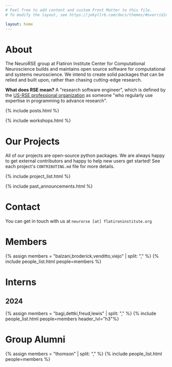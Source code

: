 ```yaml
---
# Feel free to add content and custom Front Matter to this file.
# To modify the layout, see https://jekyllrb.com/docs/themes/#overriding-theme-defaults

layout: home
---
```


# About

The NeuroRSE group at Flatiron Institute Center for Computational Neuroscience builds and maintains open source software for computational and systems neuroscience. We intend to create solid packages that can be relied and built upon, rather than chasing cutting-edge research.

**What does RSE mean?** A "research software engineer", which is defined by the [US-RSE professional organization](https://us-rse.org/about/what-is-an-rse/) as someone "who regularly use expertise in programming to advance research".

{% include posts.html %}

{% include workshops.html %}

# Our Projects

All of our projects are open-source python packages. We are always happy to get external contributors and happy to help new users get started! See each project's `CONTRIBUTING.md` file for more details.

{% include project_list.html %}

{% include past_announcements.html %}

# Contact

You can get in touch with us at `neurorse [at] flatironinstitute.org`

# Members

{% assign members = "balzani,broderick,venditto,viejo" | split: "," %}
{% include people_list.html people=members %}

# Interns

## 2024

{% assign members = "bagi,dettki,freud,lewis" | split: "," %}
{% include people_list.html people=members header_lvl="h3"%}

# Group Alumni

{% assign members = "thomson" | split: "," %}
{% include people_list.html people=members %}

